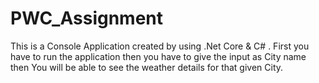 # PWC_Assignment


This is a Console Application created by using .Net Core & C# .
First you have to run the application then you have to give the input as City name then You will be able to see the weather details for that given City.
